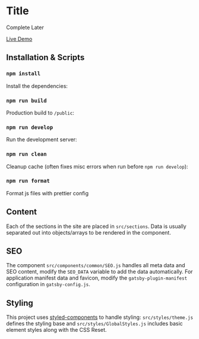 # Title

Complete Later

[Live Demo](https://pnwink.netlify.com/)

## Installation & Scripts

### `npm install`

Install the dependencies:

### `npm run build`

Production build to `/public`:

### `npm run develop`

Run the development server:

### `npm run clean`

Cleanup cache (often fixes misc errors when run before `npm run develop`):

### `npm run format`

Format js files with prettier config

## Content

Each of the sections in the site are placed in `src/sections`. Data is usually separated out into objects/arrays to be rendered in the component.

## SEO

The component `src/components/common/SEO.js` handles all meta data and SEO content, modify the `SEO_DATA` variable to add the data automatically. For application manifest data and favicon, modify the `gatsby-plugin-manifest` configuration in `gatsby-config.js`.

## Styling

This project uses [styled-components]() to handle styling: `src/styles/theme.js` defines the styling base and `src/styles/GlobalStyles.js` includes basic element styles along with the CSS Reset.
